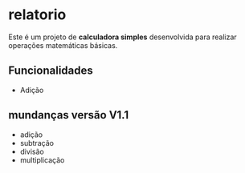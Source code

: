 # relatorio

Este é um projeto de **calculadora simples** desenvolvida para realizar operações matemáticas básicas.

## Funcionalidades
- Adição  

## mundanças versão V1.1
- adição
- subtração
- divisão
- multiplicação
